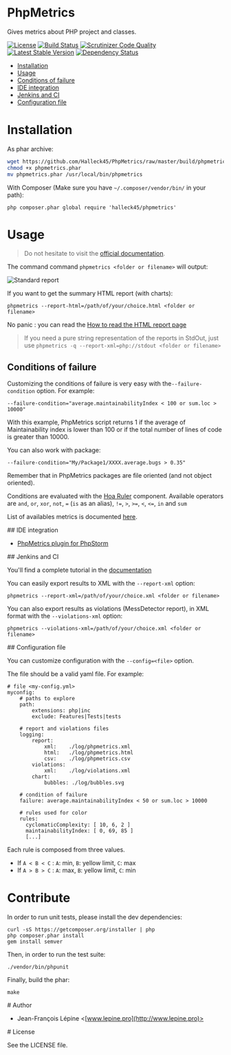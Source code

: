 # PhpMetrics

Gives metrics about PHP project and classes.

[![License](https://poser.pugx.org/halleck45/php-metrics/license.svg)](https://packagist.org/packages/halleck45/php-metrics)
[![Build Status](https://secure.travis-ci.org/Halleck45/PhpMetrics.svg)](http://travis-ci.org/Halleck45/PhpMetrics)  [![Scrutinizer Code Quality](https://scrutinizer-ci.com/g/Halleck45/PhpMetrics/badges/quality-score.png?b=master)](https://scrutinizer-ci.com/g/Halleck45/PhpMetrics/?branch=master)
[![Latest Stable Version](https://poser.pugx.org/halleck45/php-metrics/v/stable.svg)](https://packagist.org/packages/halleck45/php-metrics)
[![Dependency Status](https://www.versioneye.com/user/projects/534fe1f9fe0d0774a8000815/badge.svg)](https://www.versioneye.com/user/projects/534fe1f9fe0d0774a8000815)

+ [Installation](#installation)
+ [Usage](#usage)
+ [Conditions of failure](#conditions-of-failure)
+ [IDE integration](#ide-integration)
+ [Jenkins and CI](#jenkins-and-ci)
+ [Configuration file](#configuration-file)





# Installation

As phar archive:

```bash
wget https://github.com/Halleck45/PhpMetrics/raw/master/build/phpmetrics.phar
chmod +x phpmetrics.phar
mv phpmetrics.phar /usr/local/bin/phpmetrics
```

With Composer (Make sure you have `~/.composer/vendor/bin/` in your path):

    php composer.phar global require 'halleck45/phpmetrics'

# Usage

> Do not hesitate to visit the [official documentation](http://www.phpmetrics.org/documentation/index.html).

The command command `phpmetrics <folder or filename>` will output:

![Standard report](http://halleck45.github.io/PhpMetrics/images/report-standard.png)

If you want to get the summary HTML report (with charts):

    phpmetrics --report-html=/path/of/your/choice.html <folder or filename>

No panic : you can read the [How to read the HTML report page](http://halleck45.github.io/PhpMetrics/documentation/how-to-read-report.html)

> If you need a pure string representation of the reports in StdOut, just use `phpmetrics -q --report-xml=php://stdout <folder or filename>`

## Conditions of failure

Customizing the conditions of failure is very easy with the`--failure-condition` option. For example:

    --failure-condition="average.maintainabilityIndex < 100 or sum.loc > 10000"

With this example, PhpMetrics script returns 1 if the average of Maintainability index is lower than 100
or if the total number of lines of code is greater than 10000.

You can also work with package:

    --failure-condition="My/Package1/XXXX.average.bugs > 0.35"

Remember that in PhpMetrics packages are file oriented (and not object oriented).

Conditions are evaluated with the [Hoa Ruler](https://github.com/hoaproject/Ruler) component. Available operators are
`and`, `or`, `xor`, `not`, `=` (`is` as an alias), `!=`, `>`, `>=`, `<`, `<=`, `in` and `sum`

List of availables metrics is documented [here](http://halleck45.github.io/PhpMetrics/documentation/index.html).


## IDE integration

+ [PhpMetrics plugin for PhpStorm](http://plugins.jetbrains.com/plugin/7500)

## Jenkins and CI

You'll find a complete tutorial in the [documentation](http://halleck45.github.io/PhpMetrics/documentation/jenkins.html)

You can easily export results to XML with the `--report-xml` option:

    phpmetrics --report-xml=/path/of/your/choice.xml <folder or filename>

You can also export results as violations (MessDetector report), in XML format with the `--violations-xml` option:

    phpmetrics --violations-xml=/path/of/your/choice.xml <folder or filename>

## Configuration file

You can customize configuration with the `--config=<file>` option.

The file should be a valid yaml file. For example:

    # file <my-config.yml>
    myconfig:
        # paths to explore
        path:
            extensions: php|inc
            exclude: Features|Tests|tests

        # report and violations files
        logging:
            report:
                xml:    ./log/phpmetrics.xml
                html:   ./log/phpmetrics.html
                csv:    ./log/phpmetrics.csv
            violations:
                xml:    ./log/violations.xml
            chart:
                bubbles: ./log/bubbles.svg

        # condition of failure
        failure: average.maintainabilityIndex < 50 or sum.loc > 10000

        # rules used for color
        rules:
          cyclomaticComplexity: [ 10, 6, 2 ]
          maintainabilityIndex: [ 0, 69, 85 ]
          [...]

Each rule is composed from three values.

+ If `A < B < C` : `A`: min, `B`: yellow limit, `C`: max
+ If `A > B > C` : `A`: max, `B`: yellow limit, `C`: min

# Contribute

In order to run unit tests, please install the dev dependencies:

    curl -sS https://getcomposer.org/installer | php
    php composer.phar install
    gem install semver

Then, in order to run the test suite:

    ./vendor/bin/phpunit

Finally, build the phar:

    make

# Author

+ Jean-François Lépine <[www.lepine.pro](http://www.lepine.pro)>

# License

See the LICENSE file.
